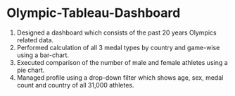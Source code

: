 # Olympic-Tableau-Dashboard

1. Designed a dashboard which consists of the past 20 years Olympics related data.
2. Performed calculation of all 3 medal types by country and game-wise using a bar-chart.
3. Executed comparison of the number of male and female athletes using a pie chart.
4. Managed profile using a drop-down filter which shows age, sex, medal count and country of all 31,000 athletes.
